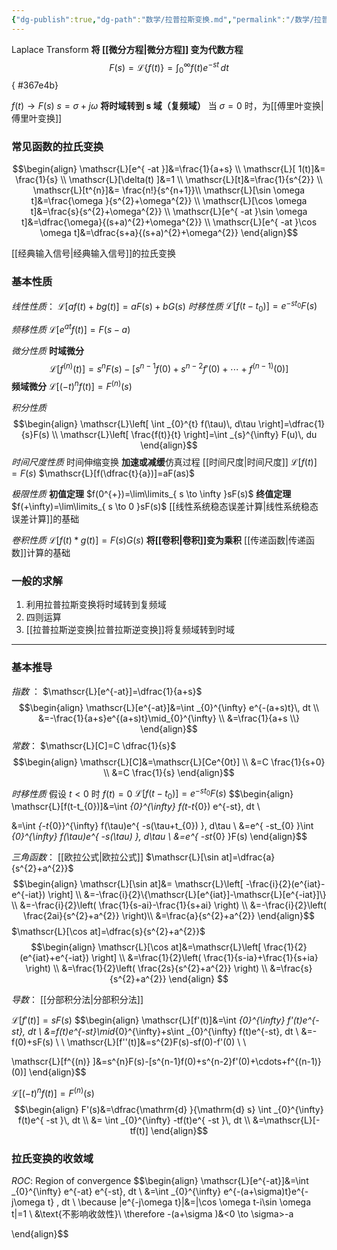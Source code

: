 ```yaml
---
{"dg-publish":true,"dg-path":"数学/拉普拉斯变换.md","permalink":"/数学/拉普拉斯变换/","noteIcon":"","created":"2024-04-16T13:01:27.397+08:00","updated":"2024-04-16T19:31:27.425+08:00"}
---
```



Laplace Transform
**将 [[微分方程\|微分方程]] 变为代数方程**
$$F(s) = \mathscr{L}\{f(t)\} = \int_{0}^{\infty} f(t)e^{-st} \, dt$$
{ #367e4b}


$f(t)\to F(s)$  $s=\sigma+j\omega$
**将时域转到 s 域（复频域）**
当 $\sigma=0$ 时，为[[傅里叶变换\|傅里叶变换]] 
### 常见函数的拉氏变换
$$\begin{align}
\mathscr{L}[e^{ -at }]&=\frac{1}{a+s} \\
\mathscr{L}[ 1(t)]&= \frac{1}{s} \\
\mathscr{L}[\delta(t) ]&=1 \\
\mathscr{L}[t]&=\frac{1}{s^{2}} \\
 \mathscr{L}[t^{n}]&= \frac{n!}{s^{n+1}}\\
\mathscr{L}[\sin \omega t]&=\frac{\omega }{s^{2}+\omega^{2}} \\
\mathscr{L}[\cos \omega t]&=\frac{s}{s^{2}+\omega^{2}}  \\
\mathscr{L}[e^{ -at }\sin \omega t]&=\dfrac{\omega}{(s+a)^{2}+\omega^{2}} \\
\mathscr{L}[e^{ -at }\cos \omega t]&=\dfrac{s+a}{(s+a)^{2}+\omega^{2}}
\end{align}$$

 [[经典输入信号\|经典输入信号]]的拉氏变换
### 基本性质
*线性性质*：
$\mathscr{L}[af(t)+bg(t)]=aF(s)+bG(s)$
*时移性质*
$\mathscr{L}[f(t-t_{0})]=e^{ -st_{0} }F(s)$

*频移性质*
$\mathscr{L}[e^{ at }f(t)]=F(s-a)$

*微分性质*
**时域微分**
$$\mathscr{L}[f^{(n)} (t)]=s^{n}F (s)-[s^{n-1}f (0)+s^{n-2}f' (0)+\cdots+f^{(n-1)}(0)]$$
**频域微分**
$\mathscr{L}[(-t)^{n}f(t)]=F^{(n)}(s)$


*积分性质*
$$\begin{align}
\mathscr{L}\left[ \int _{0}^{t} f(\tau)\, d\tau \right]=\dfrac{1}{s}F(s) \\
\mathscr{L}\left[ \frac{f(t)}{t} \right]=\int _{s}^{\infty} F(u)\, du
\end{align}$$
*时间尺度性质*
时间伸缩变换 **加速或减缓**仿真过程  [[时间尺度\|时间尺度]]
$\mathscr{L}[f(t)]=F(s)$
$\mathscr{L}[f(\dfrac{t}{a})]=aF(as)$

*极限性质*
**初值定理**
$f(0^{+})=\lim\limits_{ s \to \infty }sF(s)$
**终值定理**
$f(+\infty)=\lim\limits_{ s \to 0 }sF(s)$
[[线性系统稳态误差计算\|线性系统稳态误差计算]]的基础

*卷积性质* 
$\mathscr{L}[f(t)*g(t)]=F(s)G(s)$
**将[[卷积\|卷积]]变为乘积**
[[传递函数\|传递函数]]计算的基础

### 一般的求解
1. 利用拉普拉斯变换将时域转到复频域
2. 四则运算
3. [[拉普拉斯逆变换\|拉普拉斯逆变换]]将复频域转到时域


***
### 基本推导
*指数* ：
$\mathscr{L}[e^{-at}]=\dfrac{1}{a+s}$
$$\begin{align}
\mathscr{L}[e^{-at}]&=\int _{0}^{\infty} e^{-(a+s)t}\, dt \\
 &=-\frac{1}{a+s}e^{(a+s)t}\mid_{0}^{\infty} \\
&=\frac{1}{a+s \\}
\end{align}$$
*常数*：
$\mathscr{L}[C]=C \dfrac{1}{s}$
$$\begin{align}
\mathscr{L}[C]&=\mathscr{L}[Ce^{0t}] \\
&=C \frac{1}{s+0} \\
&=C \frac{1}{s}
\end{align}$$

*时移性质*
假设 $t<0$ 时 $f(t)=0$
$\mathscr{L}[f(t-t_{0})]=e^{ -st_{0} }F(s)$
$$\begin{align}
\mathscr{L}[f(t-t_{0})]&=\int _{0}^{\infty} f(t-t_{0}) e^{-st}\, dt \\

&=\int _{-t_{0}}^{\infty} f(\tau)e^{ -s(\tau+t_{0}) }\, d\tau \\
&=e^{ -st_{0} }\int _{0}^{\infty} f(\tau)e^{ -s(\tau) }\, d\tau \\ 
&=e^{ -st_{0} }F(s)
\end{align}$$

*三角函数*：
[[欧拉公式\|欧拉公式]]
$\mathscr{L}[\sin at]=\dfrac{a}{s^{2}+a^{2}}$
$$\begin{align}
\mathscr{L}[\sin at]&= \mathscr{L}\left[ -\frac{i}{2}(e^{iat}-e^{-iat}) \right] \\
&=-\frac{i}{2}\{\mathscr{L}[e^{iat}]-\mathscr{L}[e^{-iat}]\} \\
&=-\frac{i}{2}\left( \frac{1}{s-ai}-\frac{1}{s+ai} \right) \\
&=-\frac{i}{2}\left( \frac{2ai}{s^{2}+a^{2}}  \right)\\
&=\frac{a}{s^{2}+a^{2}}
\end{align}$$
$\mathscr{L}[\cos at]=\dfrac{s}{s^{2}+a^{2}}$
$$\begin{align}
\mathscr{L}[\cos at]&=\mathscr{L}\left[ \frac{1}{2}(e^{iat}+e^{-iat}) \right] \\
&=\frac{1}{2}\left( \frac{1}{s-ia}+\frac{1}{s+ia} \right) \\
&=\frac{1}{2}\left( \frac{2s}{s^{2}+a^{2}} \right) \\
&=\frac{s}{s^{2}+a^{2}}
\end{align}
$$

*导数*：
[[分部积分法\|分部积分法]]

$\mathscr{L}[f'(t)]=sF(s)$
$$\begin{align}
\mathscr{L}[f'(t)]&=\int _{0}^{\infty} f'(t)e^{-st}\, dt \\
&=f(t)e^{-st}\mid_{0}^{\infty}+s\int _{0}^{\infty} f(t)e^{-st}\, dt  \\
&=-f(0)+sF(s) \\ \\
\mathscr{L}[f''(t)]&=s^{2}F(s)-sf(0)-f'(0) \\ \\

\mathscr{L}[f^{(n)} ]&=s^{n}F(s)-[s^{n-1}f(0)+s^{n-2}f'(0)+\cdots+f^{(n-1)}(0)] 
\end{align}$$

$\mathscr{L}[(-t)^{n}f(t)]=F^{(n)}(s)$
$$\begin{align}
F'(s)&=\dfrac{\mathrm{d} }{\mathrm{d} s} \int _{0}^{\infty} f(t)e^{ -st }\, dt \\
  &= \int _{0}^{\infty} -tf(t)e^{ -st }\, dt \\
&=\mathscr{L}[-tf(t)]
\end{align}$$

### 拉氏变换的收敛域
*ROC*: Region of convergence
$$\begin{align}
\mathscr{L}[e^{-at}]&=\int _{0}^{\infty} e^{-at} e^{-st}\, dt \\
&=\int _{0}^{\infty} e^{-(a+\sigma)t}e^{-j\omega t} \, dt  \\
\because |e^{-j\omega t}|&=|\cos \omega t-i\sin \omega t|=1 \\
&\text{不影响收敛性}\\
\therefore -(a+\sigma  )&<0 \to \sigma>-a


\end{align}$$









